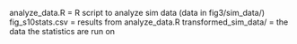 analyze_data.R = R script to analyze sim data (data in fig3/sim_data/)
fig_s10stats.csv = results from analyze_data.R
transformed_sim_data/ = the data the statistics are run on